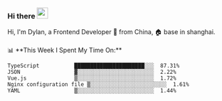 ### Hi there <img src="https://media.giphy.com/media/hvRJCLFzcasrR4ia7z/giphy.gif" width="25px">

<!-- ![visitors](https://visitor-badge.glitch.me/badge?page_id=dislfyer.dislfyer) --!>

Hi, I'm Dylan, a Frontend Developer 🚀 from China, 🏠 base in shanghai.
<br/>
<br/>

📊 **This Week I Spent My Time On:**


<!--START_SECTION:waka-->

```text
TypeScript           ██████████████████████░░░  87.31%
JSON                 ▓░░░░░░░░░░░░░░░░░░░░░░░░  2.22%
Vue.js               ▒░░░░░░░░░░░░░░░░░░░░░░░░  1.72%
Nginx configuration file ▒░░░░░░░░░░░░░░░░░░░░░░░░  1.61%
YAML                 ▒░░░░░░░░░░░░░░░░░░░░░░░░  1.44%
```

<!--END_SECTION:waka-->

<!--
**About Me:**
 -->
